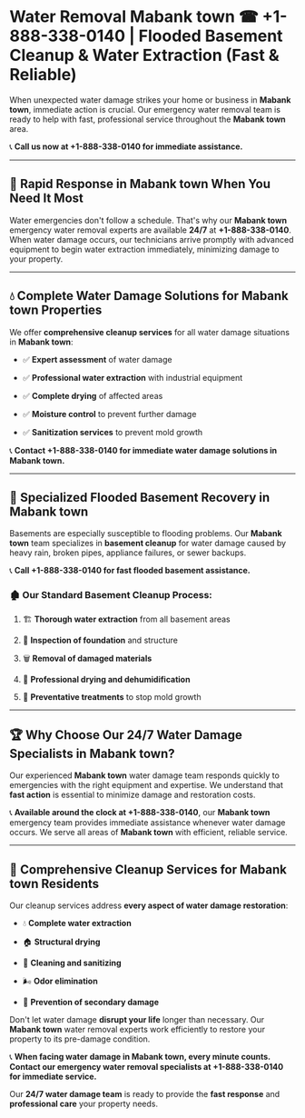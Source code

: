 # Water Removal Mabank town ☎ +1-888-338-0140 | Flooded Basement Cleanup & Water Extraction (Fast & Reliable)

When unexpected water damage strikes your home or business in **Mabank town**, immediate action is crucial. Our emergency water removal team is ready to help with fast, professional service throughout the **Mabank town** area. 

📞 **Call us now at +1-888-338-0140 for immediate assistance.**
---
## 🚀 Rapid Response in Mabank town When You Need It Most
Water emergencies don't follow a schedule. That's why our **Mabank town** emergency water removal experts are available **24/7** at **+1-888-338-0140**. When water damage occurs, our technicians arrive promptly with advanced equipment to begin water extraction immediately, minimizing damage to your property.
---
## 💧 Complete Water Damage Solutions for Mabank town Properties
We offer **comprehensive cleanup services** for all water damage situations in **Mabank town**:
- ✅ **Expert assessment** of water damage  
- ✅ **Professional water extraction** with industrial equipment  
- ✅ **Complete drying** of affected areas  
- ✅ **Moisture control** to prevent further damage  
- ✅ **Sanitization services** to prevent mold growth  
📞 **Contact +1-888-338-0140 for immediate water damage solutions in Mabank town.**
---
## 🌊 Specialized Flooded Basement Recovery in Mabank town
Basements are especially susceptible to flooding problems. Our **Mabank town** team specializes in **basement cleanup** for water damage caused by heavy rain, broken pipes, appliance failures, or sewer backups. 
📞 **Call +1-888-338-0140 for fast flooded basement assistance.**
### 🏚️ Our Standard Basement Cleanup Process:
1. 🏗️ **Thorough water extraction** from all basement areas  
2. 🔎 **Inspection of foundation** and structure  
3. 🗑️ **Removal of damaged materials**  
4. 💨 **Professional drying and dehumidification**  
5. 🚫 **Preventative treatments** to stop mold growth  
---
## 🏆 Why Choose Our 24/7 Water Damage Specialists in Mabank town?
Our experienced **Mabank town** water damage team responds quickly to emergencies with the right equipment and expertise. We understand that **fast action** is essential to minimize damage and restoration costs.
📞 **Available around the clock at +1-888-338-0140**, our **Mabank town** emergency team provides immediate assistance whenever water damage occurs. We serve all areas of **Mabank town** with efficient, reliable service.
---
## 🧹 Comprehensive Cleanup Services for Mabank town Residents
Our cleanup services address **every aspect of water damage restoration**:
- 💧 **Complete water extraction**  
- 🏠 **Structural drying**  
- 🧼 **Cleaning and sanitizing**  
- 🌬️ **Odor elimination**  
- 🚫 **Prevention of secondary damage**  
Don't let water damage **disrupt your life** longer than necessary. Our **Mabank town** water removal experts work efficiently to restore your property to its pre-damage condition.
📞 **When facing water damage in Mabank town, every minute counts. Contact our emergency water removal specialists at +1-888-338-0140 for immediate service.**
Our **24/7 water damage team** is ready to provide the **fast response** and **professional care** your property needs.
